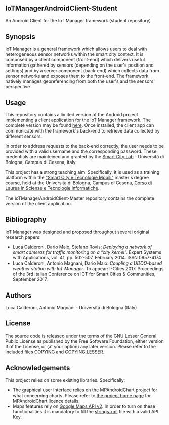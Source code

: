 ## IoTManagerAndroidClient-Student ##
An Android Client for the IoT Manager framework (student repository)

## Synopsis ##
IoT Manager is a general framework which allows users to deal with heterogeneous sensor networks within the smart city context.
It is composed by a client component (front-end) which delivers useful information gathered by sensors (depending on the user's position and settings) and by a server component (back-end) which collects data from sensor networks and exposes them to the front-end.
The framework natively manages georeferencing from both the user's and the sensors' perspective.

## Usage ##
This repository contains a limited version of the Android project implementing a client application for the IoT Manager framework. The complete version may be found [here](https://github.com/smartcitylabunibo/IoTManagerAndroidClient-Master).
Once installed, the client app can communicate with the framework's back-end to retrieve data collected by different sensors.

In order to address requests to the back-end correctly, the user needs to be provided with a valid username and the corresponding password.
These credentials are mainteined and granted by the [Smart City Lab](http://smartcity.csr.unibo.it) - Università di Bologna, Campus di Cesena, Italy.

This project has a strong teaching aim. Specifically, it is used as a training platform within the ["Smart City e Tecnologie Mobili"](http://smartcity.csr.unibo.it/smart-city-e-tecnologie-mobili/) master's degree course, held at the Università di Bologna, Campus di Cesena, [Corso di Laurea in Scienze e Tecnologie Informatiche](http://corsi.unibo.it/scienzetecnologieinformatiche/Pagine/default.aspx).

The IoTManagerAndroidClient-Master repository contains the complete version of the client application.

## Bibliography ##
IoT Manager was designed and proposed throughout several original research papers:
- Luca Calderoni, Dario Maio, Stefano Rovis: *Deploying a network of smart cameras for traffic monitoring on a “city kernel”.* Expert Systems with Applications, vol. 41, pp. 502-507, February 2014. ISSN 0957-4174
- Luca Calderoni, Antonio Magnani, Dario Maio: *Coupling a UDOO-based weather station with IoT Manager*. To appear: I-Cities 2017. Proceedings of the 3rd Italian Conference on ICT for Smart Cities & Communities, September 2017.

## Authors ##
Luca Calderoni, Antonio Magnani - Università di Bologna (Italy)

## License ##
The source code is released under the terms of the GNU Lesser General Public License as published by the Free Software Foundation, either version 3 of the License, or (at your option) any later version. Please refer to the included files [COPYING](COPYING) and [COPYING.LESSER](COPYING.LESSER).

## Acknowledgements ##
This project relies on some existing libraries. Specifically:
- The graphical user interface relies on the MPAndroidChart project for what concerning charts. Please refer to [the project home page](https://github.com/PhilJay/MPAndroidChart) for MPAndroidChart licence details.
- Maps features rely on [Google Maps API v2](https://developers.google.com/maps/documentation/android-api/). In order to turn on these functionalities it is mandatory to fill the [strings.xml](/IoTManagerClientMain/src/main/res/values/strings.xml) file with a valid API Key.
